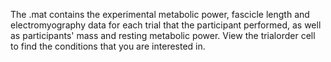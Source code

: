 The .mat contains the experimental metabolic power, fascicle length and electromyography data for each trial that the participant performed, as well as participants' mass and resting metabolic power. View the trialorder cell to find the conditions that you are interested in.

